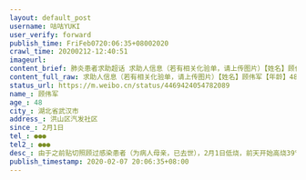 ```yaml
---
layout: default_post
username: 咕咕YUKI
user_verify: forward
publish_time: FriFeb0720:06:35+08002020
crawl_time: 20200212-12:40:51
imageurl: 
content_brief: 肺炎患者求助超话 求助人信息（若有相关化验单，请上传图片）【姓名】顾伟军【年龄】48【所在城市】湖北省武汉市【所在小区、社区】洪山区汽发社区【患病时间】2月1日【联系方式】●●●【其他紧急联系人】●●●【病情描述】由于之前贴切照顾过感染患者（为病人母亲，已去世） ...全文
content_full_raw: 求助人信息（若有相关化验单，请上传图片）【姓名】顾伟军【年龄】48【所在城市】湖北省武汉市【所在小区、社区】洪山区汽发社区【患病时间】2月1日【联系方式】●●●【其他紧急联系人】●●●【病情描述】由于之前贴切照顾过感染患者（为病人母亲，已去世），2月1日低烧，前天开始高烧39℃，医院检查ct双肺感染，全身乏力吃不进东西，病情发展极快！！！需要得到治疗！！！
status_url: https://m.weibo.cn/status/4469424054782089
name_: 顾伟军
age_: 48
city_: 湖北省武汉市
address_: 洪山区汽发社区
since_: 2月1日
tel_: ●●●
tel2_: ●●●
desc_: 由于之前贴切照顾过感染患者（为病人母亲，已去世），2月1日低烧，前天开始高烧39℃，医院检查ct双肺感染，全身乏力吃不进东西，病情发展极快！！！需要得到治疗！！！
publish_timestamp: 2020-02-07 20:06:35+08:00
---
```

